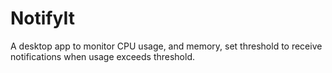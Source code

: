 # NotifyIt
 A desktop app to monitor CPU usage, and memory, set threshold to receive notifications when usage exceeds threshold. 
